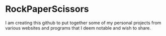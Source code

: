 # RockPaperScissors
I am creating this github to put together some of my personal projects from various websites and programs that I deem notable and wish to share.
